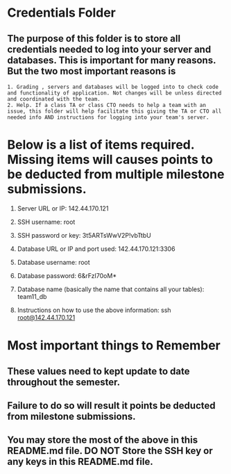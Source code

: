 # Credentials Folder

## The purpose of this folder is to store all credentials needed to log into your server and databases. This is important for many reasons. But the two most important reasons is
    1. Grading , servers and databases will be logged into to check code and functionality of application. Not changes will be unless directed and coordinated with the team.
    2. Help. If a class TA or class CTO needs to help a team with an issue, this folder will help facilitate this giving the TA or CTO all needed info AND instructions for logging into your team's server. 


# Below is a list of items required. Missing items will causes points to be deducted from multiple milestone submissions.

1. Server URL or IP: 
     142.44.170.121
2. SSH username:
    root
3. SSH password or key:
     3t5ARTsWwV2P!vbTtbU
4. Database URL or IP and port used:
142.44.170.121:3306
    
5. Database username:
     root
6. Database password:
     6&rFzI70oM*
7. Database name (basically the name that contains all your tables):
 team11_db
8. Instructions on how to use the above information:
     ssh root@142.44.170.121
    
# Most important things to Remember
## These values need to kept update to date throughout the semester. <br>
## <strong>Failure to do so will result it points be deducted from milestone submissions.</strong><br>
## You may store the most of the above in this README.md file. DO NOT Store the SSH key or any keys in this README.md file.
